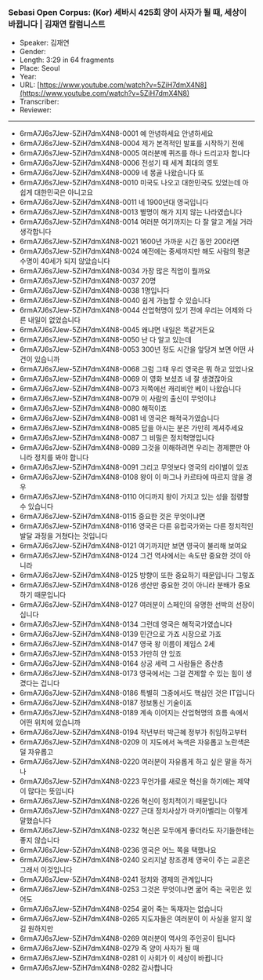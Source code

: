 ### Sebasi Open Corpus: (Kor) 세바시 425회 양이 사자가 될 때, 세상이 바뀝니다 | 김재연 칼럼니스트

- Speaker: 김재연
- Gender: 
- Length: 3:29 in 64 fragments
- Place: Seoul
- Year: 
- URL: [https://www.youtube.com/watch?v=5ZiH7dmX4N8](https://www.youtube.com/watch?v=5ZiH7dmX4N8)
- Transcriber: 
- Reviewer: 

---

- 6rmA7J6s7Jew-5ZiH7dmX4N8-0001 예 안녕하세요 안녕하세요
- 6rmA7J6s7Jew-5ZiH7dmX4N8-0004 제가 본격적인 발표를 시작하기 전에
- 6rmA7J6s7Jew-5ZiH7dmX4N8-0005 여러분께 퀴즈를 하나 드리고자 합니다
- 6rmA7J6s7Jew-5ZiH7dmX4N8-0006 전성기 때 세계 최대의 영토
- 6rmA7J6s7Jew-5ZiH7dmX4N8-0009 네 몽골 나왔습니다 또
- 6rmA7J6s7Jew-5ZiH7dmX4N8-0010 미국도 나오고 대한민국도 있었는데 아쉽게 대한민국은 아니고요
- 6rmA7J6s7Jew-5ZiH7dmX4N8-0011 네 1900년대 영국입니다
- 6rmA7J6s7Jew-5ZiH7dmX4N8-0013 별명이 해가 지지 않는 나라였습니다
- 6rmA7J6s7Jew-5ZiH7dmX4N8-0014 여러분 여기까지는 다 잘 알고 계실 거라 생각합니다
- 6rmA7J6s7Jew-5ZiH7dmX4N8-0021 1600년 가까운 시간 동안 200라면
- 6rmA7J6s7Jew-5ZiH7dmX4N8-0024 예전에는 중세까지만 해도 사람의 평균 수명이 40세가 되지 않았습니다
- 6rmA7J6s7Jew-5ZiH7dmX4N8-0034 가장 많은 직업이 뭘까요
- 6rmA7J6s7Jew-5ZiH7dmX4N8-0037 20명
- 6rmA7J6s7Jew-5ZiH7dmX4N8-0038 1명입니다
- 6rmA7J6s7Jew-5ZiH7dmX4N8-0040 쉽게 가늠할 수 있습니다
- 6rmA7J6s7Jew-5ZiH7dmX4N8-0044 산업혁명이 있기 전에 우리는 어제와 다른 내일이 없었습니다
- 6rmA7J6s7Jew-5ZiH7dmX4N8-0045 왜냐면 내일은 똑같거든요
- 6rmA7J6s7Jew-5ZiH7dmX4N8-0050 난 다 알고 있는데
- 6rmA7J6s7Jew-5ZiH7dmX4N8-0053 300년 정도 시간을 앞당겨 보면 어떤 사건이 있습니까
- 6rmA7J6s7Jew-5ZiH7dmX4N8-0068 그럼 그때 우리 영국은 뭐 하고 있었나요
- 6rmA7J6s7Jew-5ZiH7dmX4N8-0069 이 영화 보셨죠 네 잘 생겼잖아요
- 6rmA7J6s7Jew-5ZiH7dmX4N8-0073 저쪽에선 캐리비안 베이 나왔습니다
- 6rmA7J6s7Jew-5ZiH7dmX4N8-0079 이 사람의 출신이 무엇이냐
- 6rmA7J6s7Jew-5ZiH7dmX4N8-0080 해적이죠
- 6rmA7J6s7Jew-5ZiH7dmX4N8-0081 네 영국은 해적국가였습니다
- 6rmA7J6s7Jew-5ZiH7dmX4N8-0085 답을 아시는 분은 가만히 계셔주세요
- 6rmA7J6s7Jew-5ZiH7dmX4N8-0087 그 비밀은 정치혁명입니다
- 6rmA7J6s7Jew-5ZiH7dmX4N8-0089 그것을 이해하려면 우리는 경제뿐만 아니라 정치를 봐야 합니다
- 6rmA7J6s7Jew-5ZiH7dmX4N8-0091 그리고 무엇보다 영국의 라이벌이 있죠
- 6rmA7J6s7Jew-5ZiH7dmX4N8-0108 왕이 이 마그나 카르타에 따르지 않을 경우
- 6rmA7J6s7Jew-5ZiH7dmX4N8-0110 어디까지 왕이 가지고 있는 성을 점령할 수 있습니다
- 6rmA7J6s7Jew-5ZiH7dmX4N8-0115 중요한 것은 무엇이냐면
- 6rmA7J6s7Jew-5ZiH7dmX4N8-0116 영국은 다른 유럽국가와는 다른 정치적인 발달 과정을 거쳤다는 것입니다
- 6rmA7J6s7Jew-5ZiH7dmX4N8-0121 여기까지만 보면 영국이 불리해 보여요
- 6rmA7J6s7Jew-5ZiH7dmX4N8-0124 그건 역사에서는 속도만 중요한 것이 아니라
- 6rmA7J6s7Jew-5ZiH7dmX4N8-0125 방향이 또한 중요하기 때문입니다 그렇죠
- 6rmA7J6s7Jew-5ZiH7dmX4N8-0126 생산만 중요한 것이 아니라 분배가 중요하기 때문입니다
- 6rmA7J6s7Jew-5ZiH7dmX4N8-0127 여러분이 스페인의 유명한 선박의 선장이십니다
- 6rmA7J6s7Jew-5ZiH7dmX4N8-0134 그런데 영국은 해적국가였습니다
- 6rmA7J6s7Jew-5ZiH7dmX4N8-0139 민간으로 가죠 시장으로 가죠
- 6rmA7J6s7Jew-5ZiH7dmX4N8-0147 영국 왕 이름이 제임스 2세
- 6rmA7J6s7Jew-5ZiH7dmX4N8-0153 가만히 안 있죠
- 6rmA7J6s7Jew-5ZiH7dmX4N8-0164 상공 세력 그 사람들은 중산층
- 6rmA7J6s7Jew-5ZiH7dmX4N8-0173 영국에서는 그걸 견제할 수 있는 힘이 생겼다는 겁니다
- 6rmA7J6s7Jew-5ZiH7dmX4N8-0186 특별히 그중에서도 핵심인 것은 IT입니다
- 6rmA7J6s7Jew-5ZiH7dmX4N8-0187 정보통신 기술이죠
- 6rmA7J6s7Jew-5ZiH7dmX4N8-0189 계속 이어지는 산업혁명의 흐름 속에서 어떤 위치에 있습니까
- 6rmA7J6s7Jew-5ZiH7dmX4N8-0194 작년부터 박근혜 정부가 취임하고부터
- 6rmA7J6s7Jew-5ZiH7dmX4N8-0209 이 지도에서 녹색은 자유롭고 노란색은 덜 자유롭고
- 6rmA7J6s7Jew-5ZiH7dmX4N8-0220 여러분이 자유롭게 하고 싶은 말을 하거나
- 6rmA7J6s7Jew-5ZiH7dmX4N8-0223 무언가를 새로운 혁신을 하기에는 제약이 많다는 뜻입니다
- 6rmA7J6s7Jew-5ZiH7dmX4N8-0226 혁신이 정치적이기 때문입니다
- 6rmA7J6s7Jew-5ZiH7dmX4N8-0227 근대 정치사상가 마키아벨리는 이렇게 말했습니다
- 6rmA7J6s7Jew-5ZiH7dmX4N8-0232 혁신은 모두에게 좋더라도 자기들한테는 좋지 않습니다
- 6rmA7J6s7Jew-5ZiH7dmX4N8-0236 영국은 어느 쪽을 택했나요
- 6rmA7J6s7Jew-5ZiH7dmX4N8-0240 오리지날 창조경제 영국이 주는 교훈은 그래서 이것입니다
- 6rmA7J6s7Jew-5ZiH7dmX4N8-0241 정치와 경제의 관계입니다
- 6rmA7J6s7Jew-5ZiH7dmX4N8-0253 그것은 무엇이냐면 굶어 죽는 국민은 있어도
- 6rmA7J6s7Jew-5ZiH7dmX4N8-0254 굶어 죽는 독재자는 없습니다
- 6rmA7J6s7Jew-5ZiH7dmX4N8-0265 지도자들은 여러분이 이 사실을 알지 않길 원하지만
- 6rmA7J6s7Jew-5ZiH7dmX4N8-0269 여러분이 역사의 주인공이 됩니다
- 6rmA7J6s7Jew-5ZiH7dmX4N8-0279 즉 양이 사자가 될 때
- 6rmA7J6s7Jew-5ZiH7dmX4N8-0281 이 사회가 이 세상이 바뀝니다
- 6rmA7J6s7Jew-5ZiH7dmX4N8-0282 감사합니다
